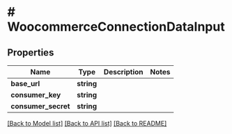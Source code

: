 # # WoocommerceConnectionDataInput

## Properties

Name | Type | Description | Notes
------------ | ------------- | ------------- | -------------
**base_url** | **string** |  |
**consumer_key** | **string** |  |
**consumer_secret** | **string** |  |

[[Back to Model list]](../../README.md#models) [[Back to API list]](../../README.md#endpoints) [[Back to README]](../../README.md)
